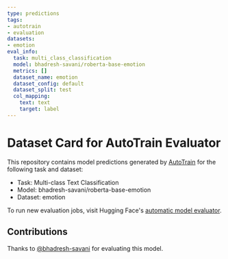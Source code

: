 ```yaml
---
type: predictions
tags:
- autotrain
- evaluation
datasets:
- emotion
eval_info:
  task: multi_class_classification
  model: bhadresh-savani/roberta-base-emotion
  metrics: []
  dataset_name: emotion
  dataset_config: default
  dataset_split: test
  col_mapping:
    text: text
    target: label
---
```

# Dataset Card for AutoTrain Evaluator

This repository contains model predictions generated by [AutoTrain](https://huggingface.co/autotrain) for the following task and dataset:

* Task: Multi-class Text Classification
* Model: bhadresh-savani/roberta-base-emotion
* Dataset: emotion

To run new evaluation jobs, visit Hugging Face's [automatic model evaluator](https://huggingface.co/spaces/autoevaluate/model-evaluator).

## Contributions

Thanks to [@bhadresh-savani](https://huggingface.co/bhadresh-savani) for evaluating this model.